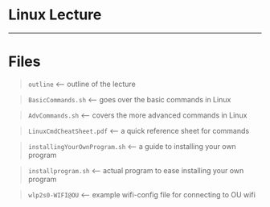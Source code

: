 # Linux Lecture
-----------------

# Files
> `outline` <-- outline of the lecture

> `BasicCommands.sh` <-- goes over the basic commands in Linux

> `AdvCommands.sh` <-- covers the more advanced commands in Linux

> `LinuxCmdCheatSheet.pdf` <-- a quick reference sheet for commands

> `installingYourOwnProgram.sh` <-- a guide to installing your own program

> `installprogram.sh` <-- actual program to ease installing your own program

> `wlp2s0-WIFI@OU` <-- example wifi-config file for connecting to OU wifi
